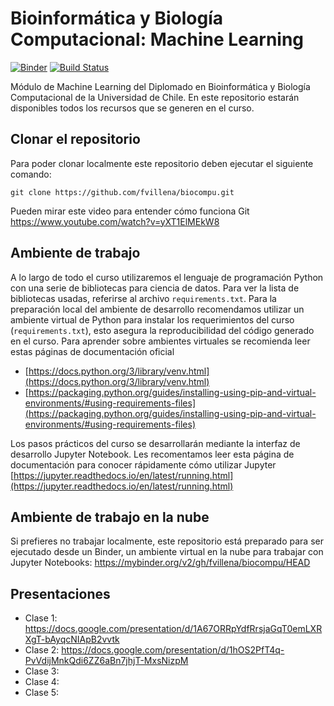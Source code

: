 # Bioinformática y Biología Computacional: Machine Learning


[![Binder](https://mybinder.org/badge_logo.svg)](https://mybinder.org/v2/gh/fvillena/biocompu/HEAD)
[![Build Status](https://www.travis-ci.com/fvillena/mae2.svg?branch=master)](https://www.travis-ci.com/fvillena/biocompu)

Módulo de Machine Learning del Diplomado en Bioinformática y Biología Computacional de la Universidad de Chile. En este repositorio estarán disponibles todos los recursos que se generen en el curso.

## Clonar el repositorio

Para poder clonar localmente este repositorio deben ejecutar el siguiente comando:

```
git clone https://github.com/fvillena/biocompu.git
```

Pueden mirar este video para entender cómo funciona Git https://www.youtube.com/watch?v=yXT1ElMEkW8

## Ambiente de trabajo

A lo largo de todo el curso utilizaremos el lenguaje de programación Python con una serie de bibliotecas para ciencia de datos. Para ver la lista de bibliotecas usadas, referirse al archivo `requirements.txt`. Para la preparación local del ambiente de desarrollo recomendamos utilizar un ambiente virtual de Python para instalar los requerimientos del curso (`requirements.txt`), esto asegura la reproducibilidad del código generado en el curso. Para aprender sobre ambientes virtuales se recomienda leer estas páginas de documentación oficial

- [https://docs.python.org/3/library/venv.html](https://docs.python.org/3/library/venv.html)
- [https://packaging.python.org/guides/installing-using-pip-and-virtual-environments/#using-requirements-files](https://packaging.python.org/guides/installing-using-pip-and-virtual-environments/#using-requirements-files)

Los pasos prácticos del curso se desarrollarán mediante la interfaz de desarrollo Jupyter Notebook. Les recomentamos leer esta página de documentación para conocer rápidamente cómo utilizar Jupyter [https://jupyter.readthedocs.io/en/latest/running.html](https://jupyter.readthedocs.io/en/latest/running.html)

## Ambiente de trabajo en la nube

Si prefieres no trabajar localmente, este repositorio está preparado para ser ejecutado desde un Binder, un ambiente virtual en la nube para trabajar con Jupyter Notebooks: https://mybinder.org/v2/gh/fvillena/biocompu/HEAD

## Presentaciones

- Clase 1: https://docs.google.com/presentation/d/1A67ORRpYdfRrsjaGqT0emLXRXgT-bAyqcNIApB2vvtk
- Clase 2: https://docs.google.com/presentation/d/1hOS2PfT4q-PvVdijMnkQdi6ZZ6aBn7jhjT-MxsNizpM
- Clase 3: 
- Clase 4: 
- Clase 5: 

